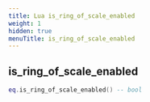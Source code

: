 ```yaml
---
title: Lua is_ring_of_scale_enabled
weight: 1
hidden: true
menuTitle: is_ring_of_scale_enabled
---
```

## is_ring_of_scale_enabled
```lua
eq.is_ring_of_scale_enabled() -- bool
```